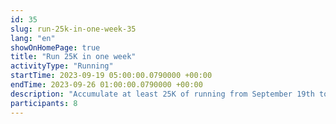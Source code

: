 ```yaml
---
id: 35
slug: run-25k-in-one-week-35
lang: "en"
showOnHomePage: true
title: "Run 25K in one week"
activityType: "Running"
startTime: 2023-09-19 05:00:00.0790000 +00:00
endTime: 2023-09-26 01:00:00.0790000 +00:00
description: "Accumulate at least 25K of running from September 19th to 25th. Join this challenge and get your registration fee back by completing it. The prize pool will be distributed among those who achieve the goal"
participants: 8
---
```

